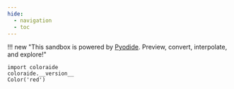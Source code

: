 ```yaml
---
hide:
  - navigation
  - toc
---
```


!!! new "This sandbox is powered by [Pyodide](https://github.com/pyodide/pyodide). Preview, convert, interpolate, and explore!"

```color
import coloraide
coloraide.__version__
Color('red')
```
